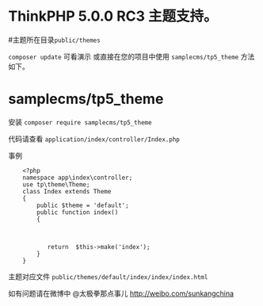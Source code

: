 ThinkPHP 5.0.0 RC3 主题支持。
===============


#主题所在目录`public/themes`

`composer update` 可看演示 或直接在您的项目中使用 `samplecms/tp5_theme` 方法如下。

# samplecms/tp5_theme

安装  `composer require samplecms/tp5_theme`

代码请查看 `application/index/controller/Index.php`

事例

		<?php
		namespace app\index\controller;
		use tp\theme\Theme;
		class Index extends Theme
		{
			public $theme = 'default';
		    public function index()
		    {
		    	

		       
		       return  $this->make('index');
		    }
		}



主题对应文件 `public/themes/default/index/index/index.html`


如有问题请在微博中 @太极拳那点事儿   http://weibo.com/sunkangchina
